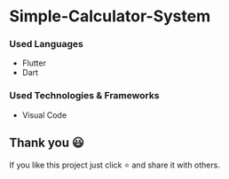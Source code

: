 # Simple-Calculator-System

 ### Used Languages
* Flutter
* Dart

### Used Technologies & Frameworks
* Visual Code

## Thank you 😃

If you like this project just click ⭐ and share it with others.

